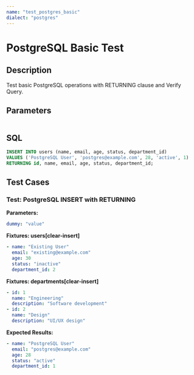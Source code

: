 ```yaml
---
name: "test_postgres_basic"
dialect: "postgres"
---
```


# PostgreSQL Basic Test

## Description

Test basic PostgreSQL operations with RETURNING clause and Verify Query.

## Parameters
```yaml
```

## SQL
```sql
INSERT INTO users (name, email, age, status, department_id) 
VALUES ('PostgreSQL User', 'postgres@example.com', 28, 'active', 1)
RETURNING id, name, email, age, status, department_id;
```

## Test Cases

### Test: PostgreSQL INSERT with RETURNING

**Parameters:**
```yaml
dummy: "value"
```

**Fixtures: users[clear-insert]**
```yaml
- name: "Existing User"
  email: "existing@example.com"
  age: 30
  status: "inactive"
  department_id: 2
```

**Fixtures: departments[clear-insert]**
```yaml
- id: 1
  name: "Engineering"
  description: "Software development"
- id: 2
  name: "Design"
  description: "UI/UX design"
```

**Expected Results:**
```yaml
- name: "PostgreSQL User"
  email: "postgres@example.com"
  age: 28
  status: "active"
  department_id: 1
```
